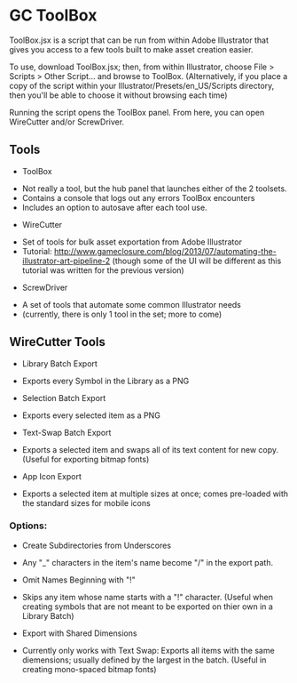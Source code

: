 GC ToolBox
========
ToolBox.jsx is a script that can be run from within Adobe Illustrator that gives you access to a few tools built to make asset creation easier. 

To use, download ToolBox.jsx; then, from within Illustrator, choose File > Scripts > Other Script... and browse to ToolBox. (Alternatively, if you place a copy of the script within your Illustrator/Presets/en_US/Scripts directory, then you'll be able to choose it without browsing each time)

Running the script opens the ToolBox panel. From here, you can open WireCutter and/or ScrewDriver. 

Tools
----
* ToolBox
 - Not really a tool, but the hub panel that launches either of the 2 toolsets.
 - Contains a console that logs out any errors ToolBox encounters
 - Includes an option to autosave after each tool use. 
* WireCutter
 - Set of tools for bulk asset exportation from Adobe Illustrator
 - Tutorial: http://www.gameclosure.com/blog/2013/07/automating-the-illustrator-art-pipeline-2 (though some of the UI will be different as this tutorial was written for the previous version)
* ScrewDriver
 - A set of tools that automate some common Illustrator needs
 - (currently, there is only 1 tool in the set; more to come)

WireCutter Tools
----------
* Library Batch Export
 - Exports every Symbol in the Library as a PNG
* Selection Batch Export
 - Exports every selected item as a PNG
* Text-Swap Batch Export
 - Exports a selected item and swaps all of its text content for new copy. (Useful for exporting bitmap fonts) 
* App Icon Export
 - Exports a selected item at multiple sizes at once; comes pre-loaded with the standard sizes for mobile icons

### Options:
* Create Subdirectories from Underscores
 - Any "_" characters in the item's name become "/" in the export path.
* Omit Names Beginning with "!"
 - Skips any item whose name starts with a "!" character. (Useful when creating symbols that are not meant to be exported on thier own in a Library Batch)
* Export with Shared Dimensions
 - Currently only works with Text Swap: Exports all items with the same diemensions; usually defined by the largest in the batch. (Useful in creating mono-spaced bitmap fonts)
